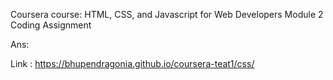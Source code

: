 Coursera course: HTML, CSS, and Javascript for Web Developers
Module 2 Coding Assignment

Ans:

Link : https://bhupendragonia.github.io/coursera-teat1/css/

